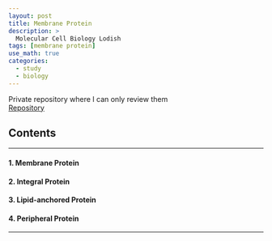 ```yaml
---
layout: post
title: Membrane Protein
description: >
  Molecular Cell Biology Lodish
tags: [membrane protein]
use_math: true
categories:
  - study
  - biology
---
```

Private repository where I can only review them<br>
[Repository](https://github.com/hyun-jin891/hidden-post-hyunjin891-github-blog/blob/master/_posts/study/biology/2022-07-04-membrane-protein.md)

## Contents
------
#### 1. Membrane Protein
#### 2. Integral Protein
#### 3. Lipid-anchored Protein
#### 4. Peripheral Protein
-----

